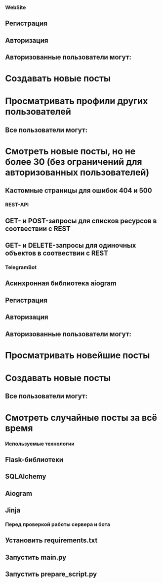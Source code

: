 ### WebSite
## Регистрация
## Авторизация
## Авторизованные пользователи могут:
# Создавать новые посты
# Просматривать профили других пользователей
## Все пользователи могут:
# Смотреть новые посты, но не более 30 (без ограничений для авторизованных пользователей)
## Кастомные страницы для ошибок 404 и 500
### REST-API
## GET- и POST-запросы для списков ресурсов в соотвествии с REST
## GET- и DELETE-запросы для одиночных объектов в соотвествии с REST
### TelegramBot
## Асинхронная библиотека aiogram
## Регистрация
## Авторизация
## Авторизованные пользователи могут:
# Просматривать новейшие посты
# Создавать новые посты
## Все пользователи могут:
# Смотреть случайные посты за всё время

### Используемые технологии
## Flask-библиотеки
## SQLAlchemy
## Aiogram
## Jinja

### Перед проверкой работы сервера и бота
## Установить requirements.txt
## Запустить main.py
## Запустить prepare_script.py